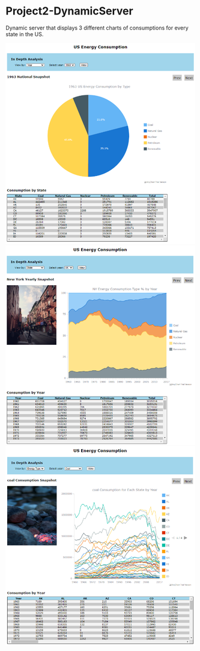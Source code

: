 # Project2-DynamicServer

Dynamic server that displays 3 different charts of consumptions for
every state in the US.

![image of chart 1](https://github.com/Daniel-Taufiq/10-29-2019-Project2-DynamicServer/blob/master/public/images/chart1.PNG)
![image of chart 2](https://github.com/Daniel-Taufiq/10-29-2019-Project2-DynamicServer/blob/master/public/images/chart2.PNG)
![image of chart 3](https://github.com/Daniel-Taufiq/10-29-2019-Project2-DynamicServer/blob/master/public/images/chart3.PNG)


